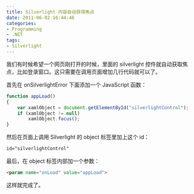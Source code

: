 ```yaml
---
title: Silverlight 内容自动获得焦点
date: 2011-06-02 16:44:46
categories:
- Programming
- .NET
tags:
- Silverlight
---
```

我们有时候希望一个网页刚打开的时候，里面的 silverlight 控件就自动获取焦点，比如登录窗口。这只需要在调用页面增加几行代码就可以了。

首先在 onSilverlightError 下面添加一个 JavaScript 函数：

``` javascript
function appLoad()
{
    var xamlObject = document.getElementById("silverlightControl");
    if (xamlObject != null)
        xamlObject.focus();
}
```

然后在页面上调用 Silverlight 的 object 标签里加上这个 id：

``` html
id="silverlightControl"
```

最后，在 object 标签内部加一个参数：

``` html
<param name="onLoad" value="appLoad">
```

这样就完成了。
